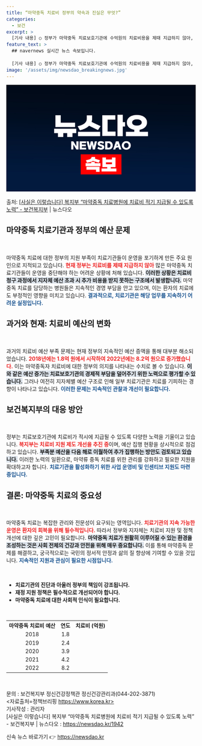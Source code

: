 ```yaml
---
title: “마약중독 치료비 정부의 약속과 진실은 무엇?”
categories:
  - 보건
excerpt: >
  [기사 내용] ○ 정부가 마약중독 치료보호기관에 수억원의 치료비용을 제때 지급하지 않아, 의료기관이 마약중독…
feature_text: >
  ## navernews 실시간 뉴스 속보입니다.

  [기사 내용] ○ 정부가 마약중독 치료보호기관에 수억원의 치료비용을 제때 지급하지 않아, 의료기관이 마약중독…
image: '/assets/img/newsdao_breakingnews.jpg'
---
```


![뉴스다오 속보](/assets/img/newsdao_breakingnews.jpg)

<p>출처: <a href="https://newsdao.kr/1942" rel="dofollow">[사실은 이렇습니다] 복지부 “마약중독 치료병원에 치료비 적기 지급될 수 있도록 노력” - 보건복지부</a> | 뉴스다오</p>

<h2 data-ke-size="size26">마약중독 치료기관과 정부의 예산 문제</h2>

<p data-ke-size="size16">&nbsp;</p>

마약중독 치료에 대한 정부의 지원 부족이 치료기관들이 운영을 포기하게 만든 주요 원인으로 지적되고 있습니다. <b><span style="color: #ee2323;">현재 정부는 치료비를 제때 지급하지 않아</span></b> 많은 마약중독 치료기관들이 운영을 중단해야 하는 어려운 상황에 처해 있습니다. <b><span style="background-color: #21538527;">이러한 상황은 치료비 청구 과정에서 지자체 예산 초과 시 추가 비용을 받지 못하는 구조에서 발생합니다.</span></b> 마약중독 치료를 담당하는 병원들은 지속적인 경영 부담을 안고 있으며, 이는 환자의 치료에도 부정적인 영향을 미치고 있습니다. <b><span style="color: #1a5490;">결과적으로, 치료기관은 해당 업무를 지속하기 어려운 실정입니다.</span></b>

<h2 data-ke-size="size26">과거와 현재: 치료비 예산의 변화</h2>

<p data-ke-size="size16">&nbsp;</p>

과거의 치료비 예산 부족 문제는 현재 정부의 지속적인 예산 증액을 통해 대부분 해소되었습니다. <b><span style="color: #ee2323;">2018년에는 1.8억 원에서 시작하여 2022년에는 8.2억 원으로 증가했습니다.</span></b> 이는 마약중독자 치료비에 대한 정부의 의지를 나타내는 수치로 볼 수 있습니다. <b><span style="background-color: #21538527;">이와 같은 예산 증가는 치료보호기관의 경제적 부담을 덜어주기 위한 노력으로 평가할 수 있습니다.</span></b> 그러나 여전히 지자체별 예산 구조로 인해 일부 치료기관은 치료를 기피하는 경향이 나타나고 있습니다. <b><span style="color: #1a5490;">이러한 문제는 지속적인 관찰과 개선이 필요합니다.</span></b>

<h2 data-ke-size="size26">보건복지부의 대응 방안</h2>

<p data-ke-size="size16">&nbsp;</p>

정부는 치료보호기관에 치료비가 적시에 지급될 수 있도록 다양한 노력을 기울이고 있습니다. <b><span style="color: #ee2323;">복지부는 치료비 지원 제도 개선을 추진 중</span></b>이며, 예산 집행 현황을 상시적으로 점검하고 있습니다. <b><span style="background-color: #21538527;">부족분 예산을 다음 해로 이월하여 추가 집행하는 방안도 검토되고 있습니다.</span></b> 이러한 노력의 일환으로, 마약류 중독 치료를 위한 관리를 강화하고 필요한 지원을 확대하고자 합니다. <b><span style="color: #1a5490;">치료기관을 활성화하기 위한 사업 운영비 및 인센티브 지원도 마련 중입니다.</span></b>

<h2 data-ke-size="size26">결론: 마약중독 치료의 중요성</h2>

<p data-ke-size="size16">&nbsp;</p>

마약중독 치료는 복잡한 관리와 전문성이 요구되는 영역입니다. <b><span style="color: #ee2323;">치료기관의 지속 가능한 운영은 환자의 회복을 위해 필수적입니다.</span></b> 따라서 정부와 지자체는 치료비 지원 및 정책 개선에 대한 깊은 고민이 필요합니다. <b><span style="background-color: #21538527;">마약중독 치료가 원활히 이루어질 수 있는 환경을 조성하는 것은 사회 전체의 건강과 안전을 위해 매우 중요합니다.</span></b> 이를 통해 마약중독 문제를 해결하고, 궁극적으로는 국민의 정서적 안정과 삶의 질 향상에 기여할 수 있을 것입니다. <b><span style="color: #1a5490;">지속적인 지원과 관심이 필요한 시점입니다.</span></b> 

<p data-ke-size="size16">&nbsp;</p>

<ul>
<li><b>치료기관의 진단과 아울러 정부의 책임이 강조됩니다.</b></li>
<li><b>재정 지원 정책은 필수적으로 개선되어야 합니다.</b></li>
<li><b>마약중독 치료에 대한 사회적 인식이 필요합니다.</b></li>
</ul>

<p data-ke-size="size16">&nbsp;</p>

<table style="width: 100%;">
<tr>
<td style="text-align: center; height: 17px;"><b>마약중독 치료비 예산</b></td>
<td style="text-align: center; height: 17px;"><b>연도</b></td>
<td style="text-align: center; height: 17px;"><b>치료비 (억원)</b></td>
</tr>
<tr>
<td style="text-align: center; height: 17px;">2018</td>
<td style="text-align: center; height: 17px;">1.8</td>
</tr>
<tr>
<td style="text-align: center; height: 17px;">2019</td>
<td style="text-align: center; height: 17px;">2.4</td>
</tr>
<tr>
<td style="text-align: center; height: 17px;">2020</td>
<td style="text-align: center; height: 17px;">3.9</td>
</tr>
<tr>
<td style="text-align: center; height: 17px;">2021</td>
<td style="text-align: center; height: 17px;">4.2</td>
</tr>
<tr>
<td style="text-align: center; height: 17px;">2022</td>
<td style="text-align: center; height: 17px;">8.2</td>
</tr>
</table>

<p data-ke-size="size16">&nbsp;</p>

문의 : 보건복지부 정신건강정책관 정신건강관리과(044-202-3871)  
<자료출처=정책브리핑 https://www.korea.kr>  
기사작성 : 관리자  
[사실은 이렇습니다] 복지부 “마약중독 치료병원에 치료비 적기 지급될 수 있도록 노력” - 보건복지부 | 뉴스다오  : https://newsdao.kr/1942 

신속 뉴스 바로가기 👉 <a href="https://newsdao.kr" rel="dofollow">https://newsdao.kr</a>


